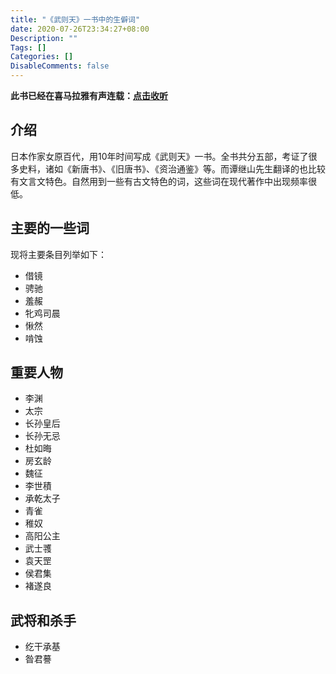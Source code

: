 ```yaml
---
title: "《武则天》一书中的生僻词"
date: 2020-07-26T23:34:27+08:00
Description: ""
Tags: []
Categories: []
DisableComments: false
---
```


**此书已经在喜马拉雅有声连载：[点击收听](http://t.cn/A6yo8sh1)**

## 介绍

日本作家女原百代，用10年时间写成《武则天》一书。全书共分五部，考证了很多史料，诸如《新唐书》、《旧唐书》、《资治通鉴》等。而谭继山先生翻译的也比较有文言文特色。自然用到一些有古文特色的词，这些词在现代著作中出现频率很低。

## 主要的一些词

现将主要条目列举如下：

- 借镜
- 骋驰
- 羞赧
- 牝鸡司晨
- 愀然
- 啃蚀

## 重要人物

- 李渊
- 太宗
- 长孙皇后
- 长孙无忌
- 杜如晦
- 房玄龄
- 魏征
- 李世積
- 承乾太子
- 青雀
- 稚奴
- 高阳公主
- 武士彟
- 袁天罡
- 侯君集
- 褚遂良



## 武将和杀手

- 纥干承基
- 昝君謩
